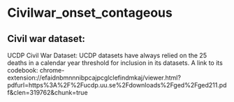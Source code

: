 # Civilwar_onset_contageous

## Civil war dataset:
UCDP Civil War Dataset:  UCDP datasets have always relied on the 25 deaths in a calendar year threshold for inclusion in its datasets. A link to its codebook: chrome-extension://efaidnbmnnnibpcajpcglclefindmkaj/viewer.html?pdfurl=https%3A%2F%2Fucdp.uu.se%2Fdownloads%2Fged%2Fged211.pdf&clen=319762&chunk=true
